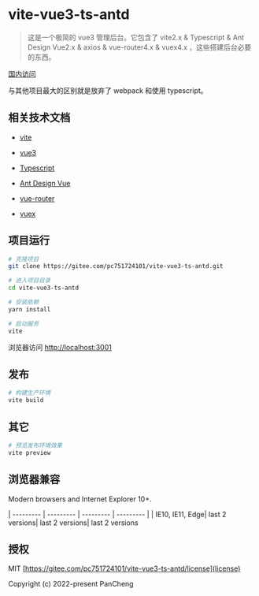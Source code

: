# vite-vue3-ts-antd

> 这是一个极简的 vue3 管理后台。它包含了 vite2.x & Typescript & Ant Design Vue2.x & axios & vue-router4.x & vuex4.x ，这些搭建后台必要的东西。


[国内访问](https://pc751724101.gitee.io/vite-vue3-ts-antd)

与其他项目最大的区别就是放弃了 webpack 和使用 typescript。

## 相关技术文档

- [vite](https://vitejs.cn/)

- [vue3](https://v3.cn.vuejs.org/)

- [Typescript](https://www.tslang.cn/)

- [Ant Design Vue](https://2x.antdv.com/docs/vue/introduce)

- [vue-router](https://router.vuejs.org/)

- [vuex](https://vuex.vuejs.org/)


## 项目运行

```bash
# 克隆项目
git clone https://gitee.com/pc751724101/vite-vue3-ts-antd.git

# 进入项目目录
cd vite-vue3-ts-antd

# 安装依赖
yarn install

# 启动服务
vite
```

浏览器访问 [http://localhost:3001](http://localhost:3001)

## 发布

```bash
# 构建生产环境
vite build

```

## 其它

```bash
# 预览发布环境效果
vite preview
```

## 浏览器兼容

Modern browsers and Internet Explorer 10+.

| --------- | --------- | --------- | --------- |
| IE10, IE11, Edge| last 2 versions| last 2 versions| last 2 versions


## 授权

MIT [https://gitee.com/pc751724101/vite-vue3-ts-antd/license](license)

Copyright (c) 2022-present PanCheng
